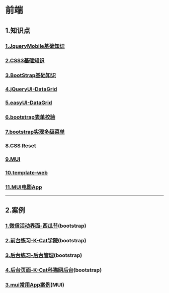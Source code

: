 # 前端  
## 1.知识点  

### [1.JqueryMobile基础知识](doc/jqueryBasics.md)  
### [2.CSS3基础知识](doc/CSS3.md)  
### [3.BootStrap基础知识](doc/bootstrap.md)   

### [4.jQueryUI-DataGrid](doc/jqueryUI_dataGrid.md)  

### [5.easyUI-DataGrid](doc/easyUI_dataGrid.md)   

### [6.bootstrap表单校验](doc/bootstrapValidator.md)        

### [7.bootstrap实现多级菜单](doc/mulMenu.md)  

### [8.CSS Reset](doc/CSS_Reset.md)  

### [9.MUI](doc/MUI.md)    

### [10.template-web](doc/template-web.md)     

### [11.MUI电影App](doc/muiMovice.md)  

---
## 2.案例  

### [1.微信活动界面-西瓜节](doc/WeChat_Watermelon.md)(bootstrap)  
### [2.前台练习-K-Cat学院](doc/maizi.md)(bootstrap)  
### [3.后台练习-后台管理](doc/maizi2.md)(bootstrap)    

### [4.后台页面-K-Cat科猫网后台](doc/k-cat_back.md)(bootstrap)   

### [3.mui常用App案例](doc/appFirst.md)(MUI)  

###    

####  

